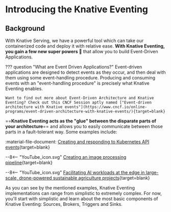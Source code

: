 # Introducing the Knative Eventing

## Background
With Knative Serving, we have a powerful tool which can take our containerized code and deploy it with relative ease. **With Knative Eventing, you gain a few new super powers :rocket:** that allow you to build Event-Driven Applications.

??? question "What are Event Driven Applications?"
    Event-driven applications are designed to detect events as they occur, and then deal with them using some event-handling procedure. Producing and consuming events with an "event-handling procedure" is precisely what Knative Eventing enables.

    Want to find out more about Event-Driven Architecture and Knative Eventing? Check out this CNCF Session aptly named ["Event-driven architecture with Knative events"](https://www.cncf.io/online-programs/event-driven-architecture-with-knative-events/){target=blank}

==**Knative Eventing acts as the "glue" between the disparate parts of your architecture**== and allows you to easily communicate between those parts in a fault-tolerant way. Some examples include:

:material-file-document: [Creating and responding to Kubernetes API events](../eventing/sources/apiserversource/README.md){target=blank}

--8<-- "YouTube_icon.svg"
[Creating an image processing pipeline](https://www.youtube.com/watch?v=DrmOpjAunlQ){target=blank}

--8<-- "YouTube_icon.svg"
[Facilitating AI workloads at the edge in large-scale, drone-powered sustainable agriculture projects](https://www.youtube.com/watch?v=lVfJ5WEQ5_s){target=blank}

As you can see by the mentioned examples, Knative Eventing implementations can range from simplistic to extremely complex. For now, you'll start with simplistic and learn about the most basic components of Knative Eventing: Sources, Brokers, Triggers and Sinks.
